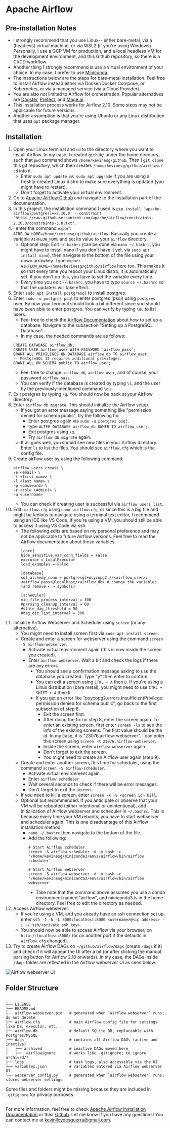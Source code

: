 # Apache Airflow

## Pre-installation Notes
* I strongly recommend that you use Linux-- either bare-metal, via a (headless) virtual machine, or via WSL2 (if you're using Windows). Personally, I use a GCP VM for production, and a local headless VM for the development environment, and this Github repository, so there is a CI/CD workflow.
* Another thing I strongly recommend is use a virtual environment of your choice. In my case, I prefer to use [Miniconda](https://docs.anaconda.com/miniconda/).
* The instructions below are the steps for bare-metal installation. Feel free to install Airflow instead either via Docker/Docker Compose, or Kubernetes, or via a managed service (via a Cloud Provider).
* You are also not limited to Airflow for orchestration. Popular alternatives are [Dagster](https://dagster.io/), [Prefect](https://www.prefect.io/), and [Mage.ai](https://www.mage.ai/).
* This installation process works for Airflow 2.10. Some steps may not be applicable for future versions.
* Another assumption is that you're using Ubuntu or any Linux distribution that uses `apt` package manager.

##
## Installation
1. Open your Linux terminal and `cd` to the directory where you want to install Airflow. In my case, I created `github/` under the home directory, such that `pwd` command shows `/home/kevinesg/github`. Then I `git clone` this git repository, which then creates `/home/kevinesg/github/airflow`. I `cd` into it. 
    * Enter `sudo apt update && sudo apt upgrade` if you are using a freshly-created Linux distro to make sure everything is updated (you might have to restart).
    * Don't forget to activate your virtual environment.
2. Go to [Apache Airflow Github](https://github.com/apache/airflow) and navigate to the installation part of the documentation.
3. In this project, the installation command I used is `pip install 'apache-airflow[postgres]==2.10.0' --constraint "https://raw.githubusercontent.com/apache/airflow/constraints-2.10.0/constraints-3.8.txt"`.
4. I enter the command `export AIRFLOW_HOME=/home/kevinesg/github/airflow`. Basically you create a variable `AIRFLOW_HOME` and set its value to your `airflow` directory.
    * Optional step: Edit `~/.bashrc` (can be done via `nano ~/.bashrc`, you might have to install nano if you don't have it yet, via `sudo apt install nano`), then navigate to the bottom of the file using your down arrowkey. Type `export AIRFLOW_HOME=/home/kevinesg/github/airflow` here too. This makes it so that every time you reboot your Linux distro, it is automatically set. If you don't do this, you have to set the variable every time.
    * Every time you edit `~/.bashrc`, you have to type `source ~/.bashrc` so that the update/s will take effect.
5. Enter `sudo apt install postgresql` to install postgres.
6. Enter `sudo -u postgres psql` to enter postgres (psql) using `postgres` user. By now your terminal should look a bit different since you should have been able to enter postgres. You can verify by typing `\du` to list users.
    * Feel free to check the [Airflow Documentation](https://airflow.apache.org/docs/apache-airflow/stable/howto/set-up-database.html) about how to set up a database. Navigate to the subsection "Setting up a PostgreSQL Database".
    * In my case, the needed commands are as follows:
    ````
    CREATE DATABASE airflow_db;
    CREATE USER airflow_user WITH PASSWORD 'airflow_pass';
    GRANT ALL PRIVILEGES ON DATABASE airflow_db TO airflow_user;
    -- PostgreSQL 15 requires additional privileges:
    GRANT ALL ON SCHEMA public TO airflow_user;
    ````
    * Feel free to change `airflow_db`, `airflow_user`, and of course, your password `airflow_pass`.
    * You can verify if the database is created by typing `\l`, and the user by the previously-mentioned command `\du`.
7. Exit postgres by typing `\q`. You should now be back at your Airflow directory.
8. Enter `airflow db migrate`. This should initialize the Airflow setup.
    * If you got an error message saying something like "permission denied for schema public", try the following fix:
        * Enter postgres again via `sudo -u postgres psql`.
        * type `ALTER DATABASE airflow_db OWNER TO airflow_user;`.
        * Exit postgres using `\q`.
        * Try `airflow db migrate` again.
    * If all goes well, you should see new files in your Airflow directory. Enter `ls` to list the files. You should see `airflow.cfg` which is the config file.
9. Create airflow user by using the following command:
    ````
    airflow users create \
    -e <email> \
    -f <first name> \
    -l <last name> \
    -p <password> \
    -r <role (Admin)> \
    -u <username>
    ````
    * You can check if creating user is successful via `airflow users list`.
10. Edit `airflow.cfg` using `nano airflow.cfg`, or since this is a big file and might be tedious to navigate using a terminal text editor, I recommend using an IDE like VS Code. If you're using a VM, you should still be able to access it using VS Code via ssh.
    * The following edits are based on my personal preference and may not be applicable to future Airflow versions. Feel free to read the Airflow documentation about these variables.
        ```
        [core]
        hide_sensitive_var_conn_fields = False
        executor = LocalExecutor
        load_examples = False

        [database]
        sql_alchemy_conn = postgresql+psycopg2://<airflow_user>:<airflow_pass>@localhost/<airflow_db> # change the variables (and remove < > symbols)

        [scheduler]
        min_file_process_interval = 300
        #parsing_cleanup_interval = 60
        #stale_dag_threshold = 50
        #dag_dir_list_interval = 300
        ```
11. Initialize Airflow Webserver and Scheduler using `screen` (or any alternative).
    * You might need to install screen first via `sudo apt install screen`.
    * Create and enter a screen for webserver using the command `screen -S airflow-webserver`.
        * Activate virtual environment again (this is now inside the screen you created).
        * Enter `airflow webserver`. Wait a bit and check the logs if there are any errors.
            * You should see a confirmation message asking to use the database you created. Type "y" then enter to confirm.
            * You can exit a screen using `CTRL + A` then `D`. If you're using a Linux distribution (bare metal), you might need to use `CTRL + SHIFT + A` then `D`
            * If you get an error like "psycopg2.errors.InsufficientPrivilege: permission denied for schema public", go back to the first subsection of step 8.
                * Exit the screen first.
                * After doing the fix on step 8, enter the screen again. To enter an existing screen, first enter `screen -ls` to see the info of the existing screens. The first value should be the id. In my case, it is "23076.airflow-webserver". I can enter this screen using `screen -R 23076.airflow-webserver`.
                * Inside the screen, enter `airflow webserver` again.
                * Don't forget to exit the screen.
                * You might need to create an Airflow user again (step 9).
    * Create and enter another screen, this time for scheduler, using the command `screen -S airflow-scheduler`.
        * Activate virtual environment again.
        * Enter `airflow scheduler`
        * Wait several seconds to check if there will be error messages.
        * Don't forget to exit the screen.
    * If you need to kill a screen, enter `screen -X -S <screen id> kill`.
    * Optional but recommended: If you anticipate or observe that your VM will be rebooted (either intentional or unintentional), add initialization of Airflow webserver and scheduler in `~/.bashrc`. This is because every time your VM reboots, you have to start webserver and scheduler again. This is one disadvantage of this Airflow installation method.
        * `nano ~/.bashrc` then navigate to the bottom of the file.
        * Add the following:
            ````
            # Start Airflow scheduler
            screen -S airflow-scheduler -d -m bash -c '/home/kevinesg/miniconda3/envs/airflow/bin/airflow scheduler'

            # Start Airflow webserver
            screen -S airflow-webserver -d -m bash -c '/home/kevinesg/miniconda3/envs/airflow/bin/airflow webserver'
            ````
            * Take note that the command above assumes you use a conda environment named "airflow", and miniconda3 is in the home directory. Feel free to edit the directory as needed.
12. Access Airflow webserver.
    * If you're using a VM, and you already have an ssh connection set up, enter `ssh -f -N -L 8080:localhost:8080 <username>@<ip address> -i ~/.ssh/<private ssh key>`.
    * You should now be able to access Airflow via your browser, on `http://localhost:8080/` (or on another port if the defaults in `airflow.cfg` changed).
13. Try to create Airflow DAGs on `~/github/airflow/dags` (create `/dags` if it) and check if it will appear the UI after a bit (or after clicking the manual parsing button for Airflow 2.10 onwards). In my case, the DAGs inside `/dags` folder are reflected in the Airflow webserver UI as seen below:

![Airflow webserver UI](https://i.imgur.com/8GAv6dl.png)

##
## Folder Structure
````
.
├── LICENSE
├── README.md
├── airflow-webserver.pid   # generated when `airflow webserver` runs; do not delete
├── airflow.cfg             # main Airflow config file for settings like DB, executor, etc.
├── airflow.db              # default SQLite DB, replaceable with Postgres/MySQL
├── dags                    # contains all Airflow DAGs (active and inactive)
│   ├── archived            # inactive DAGs moved here
│   ├── .airflowignore      # works like .gitignore; to ignore archived/*
├── logs                    # task logs, also accessible via the UI
├── variables.json          # variables entered via Airflow webserver UI
└── webserver_config.py     # generated when `airflow webserver` runs; stores webserver settings

````

Some files and folders might be missing because they are included in `.gitignore` for privacy purposes.
##
For more information, feel free to check [Apache Airflow Installation Documentation](https://airflow.apache.org/docs/apache-airflow/stable/start.html) or their [Github](https://github.com/apache/airflow). Let me know if you have any questions! You can contact me at kevinlloydesguerra@gmail.com.